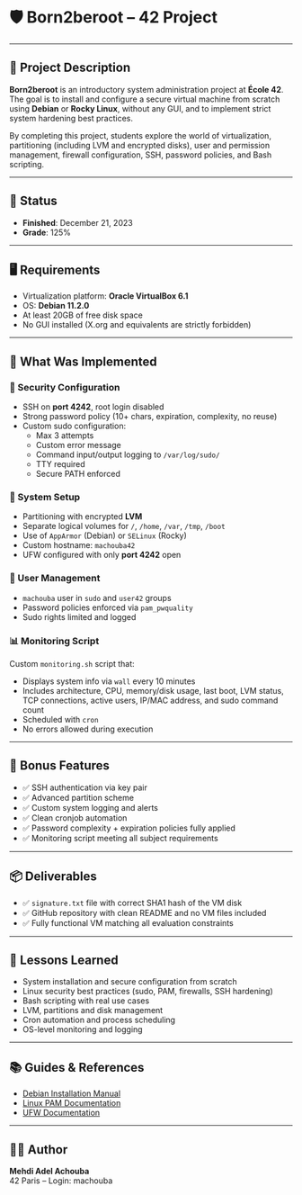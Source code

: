 # 🛡️ Born2beroot – 42 Project

---

## 📌 Project Description

**Born2beroot** is an introductory system administration project at **École 42**.  
The goal is to install and configure a secure virtual machine from scratch using **Debian** or **Rocky Linux**, without any GUI, and to implement strict system hardening best practices.

By completing this project, students explore the world of virtualization, partitioning (including LVM and encrypted disks), user and permission management, firewall configuration, SSH, password policies, and Bash scripting.

---

## 📅 Status

- **Finished**: December 21, 2023  
- **Grade**: 125%

---

## 🖥️ Requirements

- Virtualization platform: **Oracle VirtualBox 6.1**
- OS: **Debian 11.2.0**
- At least 20GB of free disk space
- No GUI installed (X.org and equivalents are strictly forbidden)

---

## 🔧 What Was Implemented

### 🔐 Security Configuration

- SSH on **port 4242**, root login disabled
- Strong password policy (10+ chars, expiration, complexity, no reuse)
- Custom sudo configuration:
  - Max 3 attempts
  - Custom error message
  - Command input/output logging to `/var/log/sudo/`
  - TTY required
  - Secure PATH enforced

### 🧱 System Setup

- Partitioning with encrypted **LVM**
- Separate logical volumes for `/`, `/home`, `/var`, `/tmp`, `/boot`
- Use of `AppArmor` (Debian) or `SELinux` (Rocky)
- Custom hostname: `machouba42`
- UFW configured with only **port 4242** open

### 👤 User Management

- `machouba` user in `sudo` and `user42` groups
- Password policies enforced via `pam_pwquality`
- Sudo rights limited and logged

### 📊 Monitoring Script

Custom `monitoring.sh` script that:
- Displays system info via `wall` every 10 minutes
- Includes architecture, CPU, memory/disk usage, last boot, LVM status, TCP connections, active users, IP/MAC address, and sudo command count
- Scheduled with `cron`
- No errors allowed during execution

---

## 🏅 Bonus Features

- ✅ SSH authentication via key pair
- ✅ Advanced partition scheme
- ✅ Custom system logging and alerts
- ✅ Clean cronjob automation
- ✅ Password complexity + expiration policies fully applied
- ✅ Monitoring script meeting all subject requirements

---

## 📦 Deliverables

- ✅ `signature.txt` file with correct SHA1 hash of the VM disk
- ✅ GitHub repository with clean README and no VM files included
- ✅ Fully functional VM matching all evaluation constraints

---

## 🧠 Lessons Learned

- System installation and secure configuration from scratch
- Linux security best practices (sudo, PAM, firewalls, SSH hardening)
- Bash scripting with real use cases
- LVM, partitions and disk management
- Cron automation and process scheduling
- OS-level monitoring and logging

---

## 📚 Guides & References

- [Debian Installation Manual](https://www.debian.org/releases/)
- [Linux PAM Documentation](https://linux.die.net/man/8/pam_pwquality)
- [UFW Documentation](https://help.ubuntu.com/community/UFW)

---

## 👨‍💻 Author

**Mehdi Adel Achouba**  
42 Paris – Login: machouba
